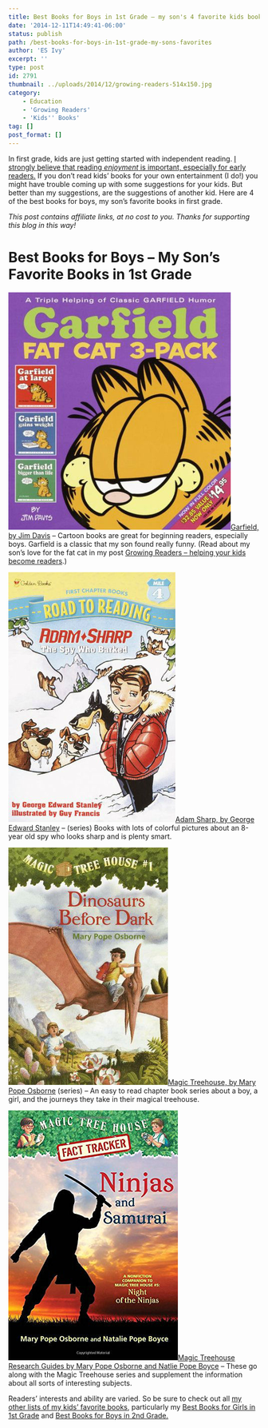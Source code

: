 ```yaml
---
title: Best Books for Boys in 1st Grade – my son's 4 favorite kids books
date: '2014-12-11T14:49:41-06:00'
status: publish
path: /best-books-for-boys-in-1st-grade-my-sons-favorites
author: 'ES Ivy'
excerpt: ''
type: post
id: 2791
thumbnail: ../uploads/2014/12/growing-readers-514x150.jpg
category:
    - Education
    - 'Growing Readers'
    - 'Kids'' Books'
tag: []
post_format: []
---
```

In first grade, kids are just getting started with independent reading. [I strongly believe that reading *enjoyment* is important, especially for early readers.](http://192.168.1.34:4945/?p=2766) If you don’t read kids’ books for your own entertainment (I do!) you might have trouble coming up with some suggestions for your kids. But better than my suggestions, are the suggestions of another kid. Here are 4 of the best books for boys, my son’s favorite books in first grade.

*This post contains affiliate links, at no cost to you. Thanks for supporting this blog in this way!*

Best Books for Boys – My Son’s Favorite Books in 1st Grade
==========================================================

[![Best books for boys Garfield ](../uploads/2014/12/Garfield-446-x-475.jpg)Garfield, by Jim Davis](http://www.amazon.com/gp/product/0345464559/ref=as_li_qf_sp_asin_il_tl?ie=UTF8&camp=1789&creative=9325&creativeASIN=0345464559&linkCode=as2&tag=esiv-20&linkId=GCIR3SYGA4P7IY3D) – Cartoon books are great for beginning readers, especially boys. Garfield is a classic that my son found really funny. (Read about my son’s love for the fat cat in my post [Growing Readers – helping your kids become readers](http://192.168.1.34:4945/?p=2766).)

[![Best books for boys Adam Sharp ](../uploads/2014/12/Adam-Sharp-335x500.jpg)Adam Sharp, by George Edward Stanley](http://www.amazon.com/gp/product/B008GOVG28/ref=as_li_qf_sp_asin_il_tl?ie=UTF8&camp=1789&creative=9325&creativeASIN=B008GOVG28&linkCode=as2&tag=esiv-20&linkId=7SY7VTYWMY7564KQ) – (series) Books with lots of colorful pictures about an 8-year old spy who looks sharp and is plenty smart.

[![Best books for boys Magic Treehouse ](../uploads/2014/12/Magic-Treehouse-320x475.jpg)Magic Treehouse, by Mary Pope Osborne](http://www.amazon.com/gp/product/0679824111/ref=as_li_qf_sp_asin_il_tl?ie=UTF8&camp=1789&creative=9325&creativeASIN=0679824111&linkCode=as2&tag=esiv-20&linkId=JAGHDHUPEEKR3MJO) (series) – An easy to read chapter book series about a boy, a girl, and the journeys they take in their magical treehouse.

[![Best Books for Boys Magic Treehouse guide 340 x 500](../uploads/2014/12/Magic-Treehouse-guide-340-x-500.jpg)Magic Treehouse Research Guides by Mary Pope Osborne and Natlie Pope Boyce](http://www.amazon.com/gp/product/038538632X/ref=as_li_qf_sp_asin_il_tl?ie=UTF8&camp=1789&creative=9325&creativeASIN=038538632X&linkCode=as2&tag=esiv-20&linkId=VAKFBNF7HUKEVICG) – These go along with the Magic Treehouse series and supplement the information about all sorts of interesting subjects.

Readers’ interests and ability are varied. So be sure to check out all [my other lists of my kids’ favorite books](http://192.168.1.34:4945/?p=2774), particularly my [Best Books for Girls in 1st Grade](http://192.168.1.34:4945/?p=2806) and [Best Books for Boys in 2nd Grade.](http://192.168.1.34:4945/?p=2793)